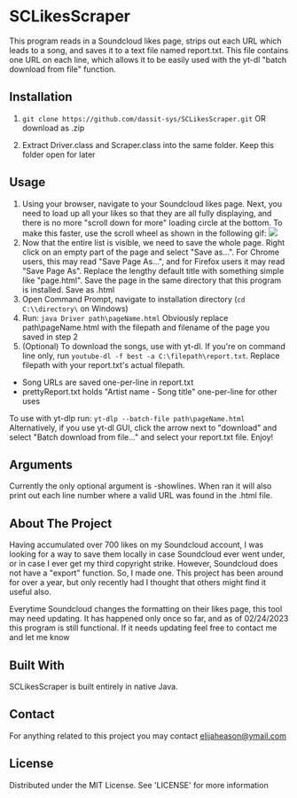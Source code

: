 # SCLikesScraper
This program reads in a Soundcloud likes page, strips out each URL which leads to a song, and saves it to a text file named report.txt. This file contains one URL on each line, which allows it to be easily used with the yt-dl "batch download from file" function.

## Installation
1. `git clone https://github.com/dassit-sys/SCLikesScraper.git` OR download as .zip  
  
2. Extract Driver.class and Scraper.class into the same folder. Keep this folder open for later

## Usage
1. Using your browser, navigate to your Soundcloud likes page. Next, you need to load up all your likes so that they are all fully displaying, and there is no more "scroll down for more" loading circle at the bottom. To make this faster, use the scroll wheel as shown in the following gif: ![](https://github.com/dassit-sys/SCLikesScraper/blob/main/2020-11-24%2013-35-18.gif?raw=true)
2. Now that the entire list is visible, we need to save the whole page. Right click on an empty part of the page and select "Save as...". For Chrome users, this may read "Save Page As...", and for Firefox users it may read "Save Page As". Replace the lengthy default title with something simple like "page.html". Save the page in the same directory that this program is installed. Save as .html
3. Open Command Prompt, navigate to installation directory (`cd C:\\directory\` on Windows)
4. Run: `java Driver path\pageName.html`
Obviously replace path\pageName.html with the filepath and filename of the page you saved in step 2  
5. (Optional) To download the songs, use with yt-dl. If you're on command line only, run `youtube-dl -f best -a C:\filepath\report.txt`. Replace filepath with your report.txt's actual filepath.

- Song URLs are saved one-per-line in report.txt  
- prettyReport.txt holds "Artist name - Song title" one-per-line for other uses  

To use with yt-dlp run: `yt-dlp --batch-file path\pageName.html`
Alternatively, if you use yt-dl GUI, click the arrow next to "download" and select "Batch download from file..." and select your report.txt file.
Enjoy!

## Arguments
Currently the only optional argument is -showlines. When ran it will also print out each line number where a valid URL was found in the .html file.

## About The Project
Having accumulated over 700 likes on my Soundcloud account, I was looking for a way to save them locally in case Soundcloud ever went under, or in case I ever get my third copyright strike. However, Soundcloud does not have a "export" function. So, I made one. This project has been around for over a year, but only recently had I thought that others might find it useful also.

Everytime Soundcloud changes the formatting on their likes page, this tool may need updating. It has happened only once so far, and as of 02/24/2023 this program is still functional. If it needs updating feel free to contact me and let me know

## Built With
SCLikesScraper is built entirely in native Java.

## Contact
For anything related to this project you may contact elijaheason@ymail.com

## License
Distributed under the MIT License. See 'LICENSE' for more information
